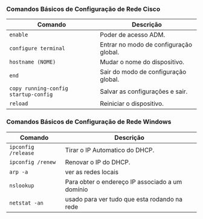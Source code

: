 ### Comandos Básicos de Configuração de Rede Cisco

| Comando                          | Descrição                                      |
|----------------------------------|------------------------------------------------|
| `enable`                         | Poder de acesso ADM.                           |
| `configure terminal`             | Entrar no modo de configuração global.         |
| `hostname (NOME)`                | Mudar o nome do dispositivo.                   |
| `end`                            | Sair do modo de configuração global.           |
| `copy running-config startup-config` | Salvar as configurações e sair.            |
| `reload`                         | Reiniciar o dispositivo.                       |

### Comandos Básicos de Configuração de Rede Windows

| Comando                          | Descrição                                      |
|----------------------------------|------------------------------------------------|
| `ipconfig /release`              | Tirar o IP Automatico do DHCP.                 |
| `ipconfig /renew`                | Renovar o IP do DHCP.                          |
| `arp -a`                         | ver as redes locais                            |
| `nslookup`                       | Para obter o endereço IP associado a um domínio|
| `netstat -an`                    | usado para ver tudo que esta rodando na rede   |
